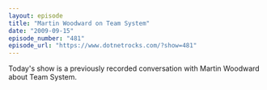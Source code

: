 ```yaml
---
layout: episode
title: "Martin Woodward on Team System"
date: "2009-09-15"
episode_number: "481"
episode_url: "https://www.dotnetrocks.com/?show=481"
---
```


Today's show is a previously recorded conversation with Martin Woodward about Team System.
